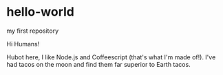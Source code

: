 # hello-world
my first repository

Hi Humans!

Hubot here, I like Node.js and Coffeescript (that's what I'm made of!). I've had tacos on the moon and find them far superior to Earth tacos.

